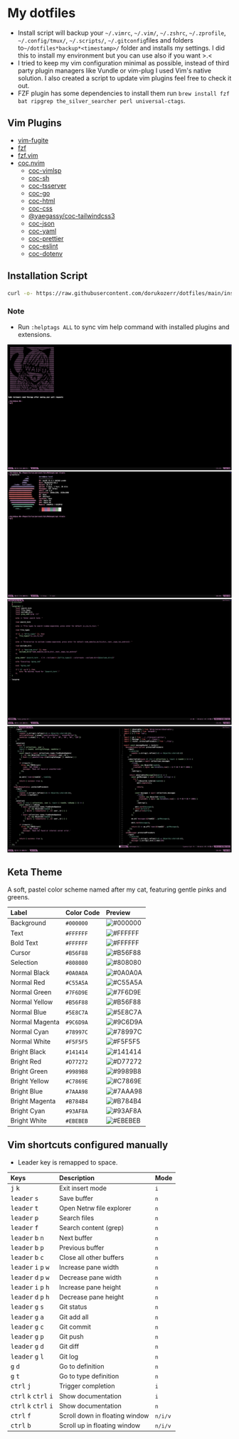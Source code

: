# My dotfiles

- Install script will backup your `~/.vimrc`, `~/.vim/`, `~/.zshrc`, `~/.zprofile`, `~/.config/tmux/`, `~/.scripts/`, `~/.gitconfig`files and folders to`~/dotfiles*backup*<timestamp>/` folder and installs my settings. I did this to install my environment but you can use also if you want >.<
- I tried to keep my vim configuration minimal as possible, instead of third party plugin managers like Vundle or vim-plug I used Vim's native solution. I also created a script to update vim plugins feel free to check it out.
- FZF plugin has some dependencies to install them run `brew install fzf bat ripgrep the_silver_searcher perl universal-ctags`.

## Vim Plugins

- [vim-fugite](https://github.com/tpope/vim-fugitive)
- [fzf](https://github.com/junegunn/fzf)
- [fzf.vim](https://github.com/junegunn/fzf.vim)
- [coc.nvim](https://github.com/neoclide/coc.nvim)
  - [coc-vimlsp](https://www.npmjs.com/package/coc-vimlsp)
  - [coc-sh](https://www.npmjs.com/package/coc-sh)
  - [coc-tsserver](https://www.npmjs.com/package/coc-tsserver)
  - [coc-go](https://www.npmjs.com/package/coc-go)
  - [coc-html](https://www.npmjs.com/package/coc-html)
  - [coc-css](https://www.npmjs.com/package/coc-css)
  - [@yaegassy/coc-tailwindcss3](https://www.npmjs.com/package/@yaegassy/coc-tailwindcss3)
  - [coc-json](https://www.npmjs.com/package/coc-json)
  - [coc-yaml](https://www.npmjs.com/package/coc-yaml)
  - [coc-prettier](https://www.npmjs.com/package/coc-prettier)
  - [coc-eslint](https://www.npmjs.com/package/coc-eslint)
  - [coc-dotenv](https://www.npmjs.com/package/coc-dotenv)

## Installation Script

```bash
curl -o- https://raw.githubusercontent.com/dorukozerr/dotfiles/main/install.sh &> /dev/null | bash
```

### Note

- Run `:helptags ALL` to sync vim help command with installed plugins and extensions.

![screenshot](ss-1.png)
![screenshot](ss-2.png)
![screenshot](ss-3.png)
![screenshot](ss-4.png)

## Keta Theme

A soft, pastel color scheme named after my cat, featuring gentle pinks and greens.

| Label          | Color Code | Preview                                           |
| :------------- | :--------- | :------------------------------------------------ |
| Background     | `#000000`  | ![#000000](https://placehold.co/30/000000/000000) |
| Text           | `#FFFFFF`  | ![#FFFFFF](https://placehold.co/30/FFFFFF/FFFFFF) |
| Bold Text      | `#FFFFFF`  | ![#FFFFFF](https://placehold.co/30/FFFFFF/FFFFFF) |
| Cursor         | `#B56F88`  | ![#B56F88](https://placehold.co/30/B56F88/B56F88) |
| Selection      | `#808080`  | ![#808080](https://placehold.co/30/808080/808080) |
| Normal Black   | `#0A0A0A`  | ![#0A0A0A](https://placehold.co/30/0A0A0A/0A0A0A) |
| Normal Red     | `#C55A5A`  | ![#C55A5A](https://placehold.co/30/C55A5A/C55A5A) |
| Normal Green   | `#7F6D9E`  | ![#7F6D9E](https://placehold.co/30/7F6D9E/7F6D9E) |
| Normal Yellow  | `#B56F88`  | ![#B56F88](https://placehold.co/30/B56F88/B56F88) |
| Normal Blue    | `#5E8C7A`  | ![#5E8C7A](https://placehold.co/30/5E8C7A/5E8C7A) |
| Normal Magenta | `#9C6D9A`  | ![#9C6D9A](https://placehold.co/30/9C6D9A/9C6D9A) |
| Normal Cyan    | `#78997C`  | ![#78997C](https://placehold.co/30/78997C/78997C) |
| Normal White   | `#F5F5F5`  | ![#F5F5F5](https://placehold.co/30/F5F5F5/F5F5F5) |
| Bright Black   | `#141414`  | ![#141414](https://placehold.co/30/141414/141414) |
| Bright Red     | `#D77272`  | ![#D77272](https://placehold.co/30/D77272/D77272) |
| Bright Green   | `#9989B8`  | ![#9989B8](https://placehold.co/30/9989B8/9989B8) |
| Bright Yellow  | `#C7869E`  | ![#C7869E](https://placehold.co/30/C7869E/C7869E) |
| Bright Blue    | `#7AAA98`  | ![#7AAA98](https://placehold.co/30/7AAA98/7AAA98) |
| Bright Magenta | `#B784B4`  | ![#B784B4](https://placehold.co/30/B784B4/B784B4) |
| Bright Cyan    | `#93AF8A`  | ![#93AF8A](https://placehold.co/30/93AF8A/93AF8A) |
| Bright White   | `#EBEBEB`  | ![#EBEBEB](https://placehold.co/30/EBEBEB/EBEBEB) |

## Vim shortcuts configured manually

- Leader key is remapped to space.

| Keys                                                      | Description                    | Mode    |
| :-------------------------------------------------------- | :----------------------------- | :------ |
| <kbd>j</kbd> <kbd>k</kbd>                                 | Exit insert mode               | `i`     |
| <kbd>leader</kbd> <kbd>s</kbd>                            | Save buffer                    | `n`     |
| <kbd>leader</kbd> <kbd>t</kbd>                            | Open Netrw file explorer       | `n`     |
| <kbd>leader</kbd> <kbd>p</kbd>                            | Search files                   | `n`     |
| <kbd>leader</kbd> <kbd>f</kbd>                            | Search content (grep)          | `n`     |
| <kbd>leader</kbd> <kbd>b</kbd> <kbd>n</kbd>               | Next buffer                    | `n`     |
| <kbd>leader</kbd> <kbd>b</kbd> <kbd>p</kbd>               | Previous buffer                | `n`     |
| <kbd>leader</kbd> <kbd>b</kbd> <kbd>c</kbd>               | Close all other buffers        | `n`     |
| <kbd>leader</kbd> <kbd>i</kbd> <kbd>p</kbd> <kbd>w</kbd>  | Increase pane width            | `n`     |
| <kbd>leader</kbd> <kbd>d</kbd> <kbd>p</kbd> <kbd>w</kbd>  | Decrease pane width            | `n`     |
| <kbd>leader</kbd> <kbd>i</kbd> <kbd>p</kbd> <kbd>h</kbd>  | Increase pane height           | `n`     |
| <kbd>leader</kbd> <kbd>d</kbd> <kbd>p</kbd> <kbd>h</kbd>  | Decrease pane height           | `n`     |
| <kbd>leader</kbd> <kbd>g</kbd> <kbd>s</kbd>               | Git status                     | `n`     |
| <kbd>leader</kbd> <kbd>g</kbd> <kbd>a</kbd>               | Git add all                    | `n`     |
| <kbd>leader</kbd> <kbd>g</kbd> <kbd>c</kbd>               | Git commit                     | `n`     |
| <kbd>leader</kbd> <kbd>g</kbd> <kbd>p</kbd>               | Git push                       | `n`     |
| <kbd>leader</kbd> <kbd>g</kbd> <kbd>d</kbd>               | Git diff                       | `n`     |
| <kbd>leader</kbd> <kbd>g</kbd> <kbd>l</kbd>               | Git log                        | `n`     |
| <kbd>g</kbd> <kbd>d</kbd>                                 | Go to definition               | `n`     |
| <kbd>g</kbd> <kbd>t</kbd>                                 | Go to type definition          | `n`     |
| <kbd>ctrl</kbd> <kbd>j</kbd>                              | Trigger completion             | `i`     |
| <kbd>ctrl</kbd> <kbd>k</kbd> <kbd>ctrl</kbd> <kbd>i</kbd> | Show documentation             | `i`     |
| <kbd>ctrl</kbd> <kbd>k</kbd> <kbd>ctrl</kbd> <kbd>i</kbd> | Show documentation             | `n`     |
| <kbd>ctrl</kbd> <kbd>f</kbd>                              | Scroll down in floating window | `n/i/v` |
| <kbd>ctrl</kbd> <kbd>b</kbd>                              | Scroll up in floating window   | `n/i/v` |
